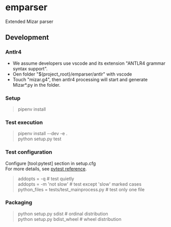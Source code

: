 # emparser
Extended Mizar parser

## Development
### Antlr4
  * We assume developers use vscode and its extension "ANTLR4 grammar syntax support".
  * Oen folder "${project_root}/emparser/antlr" with vscode
  * Touch "mizar.g4", then antlr4 processing will start and generate Mizar*.py in the folder.

### Setup
> pipenv install

### Test execution
> pipenv install --dev -e .  
> python setup.py test

### Test configuration
Configure [tool:pytest] section in setup.cfg  
For more details, see [pytest reference](https://docs.pytest.org/en/latest/reference.html).
> addopts = -q                              # test quietly  
> addopts = -m 'not slow'                   # test except 'slow' marked cases  
> python_files = tests/test_mainprocess.py  # test only one file  

### Packaging
> python setup.py sdist                 # ordinal distribution  
> python setup.py bdist_wheel           # wheel distribution

